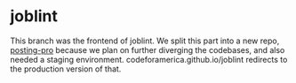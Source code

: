 # joblint

This branch was the frontend of joblint. We split this part into a new repo, [posting-pro](https://github.com/codeforamerica/posting-pro) because we plan on further diverging the codebases, and also needed a staging environment. codeforamerica.github.io/joblint redirects to the production version of that.